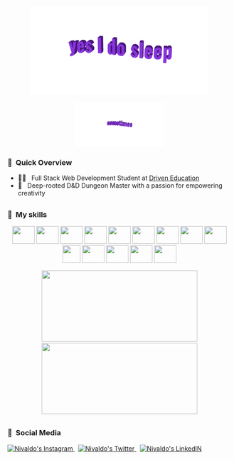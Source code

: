 <p align="center">
  <img width="400" src="https://github.com/NivaldoFarias/NivaldoFarias/blob/main/img/yes-i-do-sleep.gif">
</p>
<p align="center">
  <img height="100" src="https://github.com/NivaldoFarias/NivaldoFarias/blob/main/img/sometimes.gif">
</p>

<h3> 📌 &nbsp;Quick Overview</h3>

  - 👨‍💻 &nbsp; Full Stack Web Development Student at <a href="https://www.driven.com.br/">Driven Education</a>
  - 🦄 &nbsp; Deep-rooted D&D Dungeon Master with a passion for empowering creativity

## 
<h3>🎨 &nbsp;My skills</h3>

<p align="center">
  <img src="https://cdn.jsdelivr.net/gh/devicons/devicon/icons/react/react-original.svg" width="50" height="40"/>
  <img src="https://cdn.jsdelivr.net/gh/devicons/devicon/icons/typescript/typescript-plain.svg" width="50" height="40"/> 
  <img src="https://cdn.jsdelivr.net/gh/devicons/devicon/icons/javascript/javascript-plain.svg" width="50" height="40"/> 
  <img src="https://cdn.jsdelivr.net/gh/devicons/devicon/icons/sass/sass-original.svg" width="50" height="40"/> 
  <img src="https://cdn.jsdelivr.net/gh/devicons/devicon/icons/html5/html5-original.svg" width="50" height="40"/> 
  <img src="https://cdn.jsdelivr.net/gh/devicons/devicon/icons/css3/css3-original.svg" width="50" height="40"/> 
  <img src="https://cdn.jsdelivr.net/gh/devicons/devicon/icons/nodejs/nodejs-original.svg" width="50" height="40"/>
  <img src="https://cdn.jsdelivr.net/gh/devicons/devicon/icons/express/express-original.svg" width="50" height="40"/>
  <img src="https://cdn.jsdelivr.net/gh/devicons/devicon/icons/docker/docker-plain.svg" width="50" height="40"/>
  <img src="https://cdn.jsdelivr.net/gh/devicons/devicon/icons/mongodb/mongodb-original.svg" width="40" height="40"/>
  <img src="https://cdn.jsdelivr.net/gh/devicons/devicon/icons/cplusplus/cplusplus-original.svg" width="50" height="40"/> 
  <img src="https://cdn.jsdelivr.net/gh/devicons/devicon/icons/python/python-original.svg" width="50" height="40"/>  
  <img src="https://cdn.jsdelivr.net/gh/devicons/devicon/icons/linux/linux-original.svg" width="50" height="40"/> 
  <img src="https://cdn.jsdelivr.net/gh/devicons/devicon/icons/git/git-original.svg" width="50" height="40"/> 
</p>

<p align="center">
<img src="https://github-readme-stats.vercel.app/api/wakatime?username=Nivaldo&theme=tokyonight&show_icons=true&layout=default&langs_count=4" height="160px", width="350px" />
<img src="https://github-readme-stats.vercel.app/api?username=NivaldoFarias&theme=tokyonight&custom_title=Github Stats&include_all_commits=true&count_private=true&hide=contribs&show_icons=false&cache_seconds=86400" height="160px", width="350px" />
</p>

## 

<h3> 💃 &nbsp;Social Media</h3> 

<p align="left">
  <a href="https://www.instagram.com/nivaldo.fg">
    <img alt="Nivaldo's Instagram" width="30px" src="https://raw.githubusercontent.com/hussainweb/hussainweb/main/icons/instagram.png" />
  </a>&nbsp;
  <a href="https://twitter.com/badivia">
    <img alt="Nivaldo's Twitter" width="30px" src="https://raw.githubusercontent.com/peterthehan/peterthehan/master/assets/twitter.svg" />
  </a>&nbsp;
  <a href="https://www.linkedin.com/in/NivaldoFarias">
    <img alt="Nivaldo's LinkedIN" width="30px" src="https://raw.githubusercontent.com/peterthehan/peterthehan/master/assets/linkedin.svg" />
  </a> 
</p>
